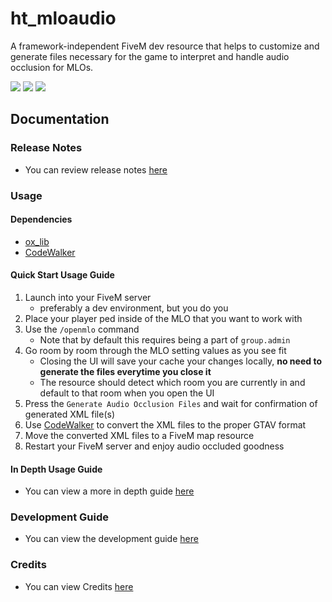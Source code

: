 # ht_mloaudio

A framework-independent FiveM dev resource that helps to customize and generate files necessary for the game to interpret and handle audio occlusion for MLOs.

![](https://img.shields.io/github/downloads/hedgehog-technologies/ht_mloaudio/total?logo=github)
![](https://img.shields.io/github/downloads/hedgehog-technologies/ht_mloaudio/latest/total?logo=github)
![](https://img.shields.io/github/v/release/hedgehog-technologies/ht_mloaudio?logo=github)

## Documentation

### Release Notes

- You can review release notes [here](./docs/release-notes.md)

### Usage

#### Dependencies

- [ox_lib](https://github.com/overextended/ox_lib)
- [CodeWalker](https://github.com/dexyfex/CodeWalker)

#### Quick Start Usage Guide

1. Launch into your FiveM server
   - preferably a dev environment, but you do you
2. Place your player ped inside of the MLO that you want to work with
3. Use the `/openmlo` command
   - Note that by default this requires being a part of `group.admin`
4. Go room by room through the MLO setting values as you see fit
   - Closing the UI will save your cache your changes locally, **no need to generate the files everytime you close it**
   - The resource should detect which room you are currently in and default to that room when you open the UI
5. Press the `Generate Audio Occlusion Files` and wait for confirmation of generated XML file(s)
6. Use [CodeWalker](https://github.com/dexyfex/CodeWalker) to convert the XML files to the proper GTAV format
7. Move the converted XML files to a FiveM map resource
8. Restart your FiveM server and enjoy audio occluded goodness

#### In Depth Usage Guide

- You can view a more in depth guide [here](./docs/usage-guide.md)

### Development Guide

- You can view the development guide [here](./docs/development-guide.md)

### Credits
- You can view Credits [here](./docs/credits.md)

